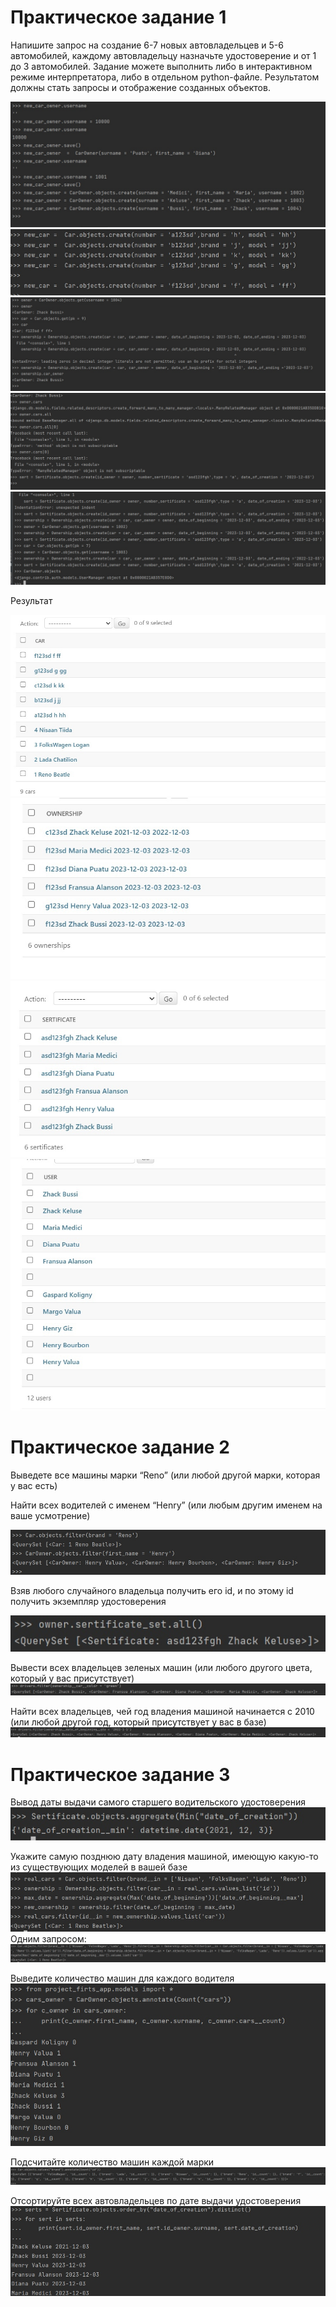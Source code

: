 # Практическое задание 1

Напишите запрос на создание 6-7 новых автовладельцев и 5-6 автомобилей, каждому автовладельцу назначьте удостоверение и от 1 до 3 автомобилей. Задание можете выполнить либо в интерактивном режиме интерпретатора, либо в отдельном python-файле. Результатом должны стать запросы и отображение созданных объектов.

![Результат2](IImages/1.jpg)
![Результат2](IImages/2.jpg)
![Результат2](IImages/3.jpg)
![Результат2](IImages/4.jpg)
![Результат2](Images/9.jpg)


 Результат

![Результат2](IImages/5.jpg)
![Результат2](IImages/6.jpg)
![Результат2](IImages/7.jpg)
![Результат2](IImages/8.jpg)


# Практическое задание 2

Выведете все машины марки “Reno” (или любой другой марки, которая у вас есть)

Найти всех водителей с именем “Henry” (или любым другим именем на ваше усмотрение)

![Результат2](IImages/10.jpg)


Взяв любого случайного владельца получить его id, и по этому id получить экземпляр удостоверения

![Результат2](IImages/11.jpg)


Вывести всех владельцев зеленых машин (или любого другого цвета, который у вас присутствует)
![Результат2](IImages/1212.jpg)


Найти всех владельцев, чей год владения машиной начинается с 2010 (или любой другой год, который присутствует у вас в базе)
![Результат2](IImages/1414.jpg)



# Практическое задание 3

Вывод даты выдачи самого старшего водительского удостоверения
![Результат2](IImages/16.jpg)

Укажите самую позднюю дату владения машиной, имеющую какую-то из существующих моделей в вашей базе
![Результат2](IImages/17.jpg)
Одним запросом:
![Результат2](IImages/18.jpg)

Выведите количество машин для каждого водителя
![Результат2](IImages/19.jpg)

Подсчитайте количество машин каждой марки
![Результат2](IImages/20.jpg)

Отсортируйте всех автовладельцев по дате выдачи удостоверения
![Результат2](IImages/21.jpg)